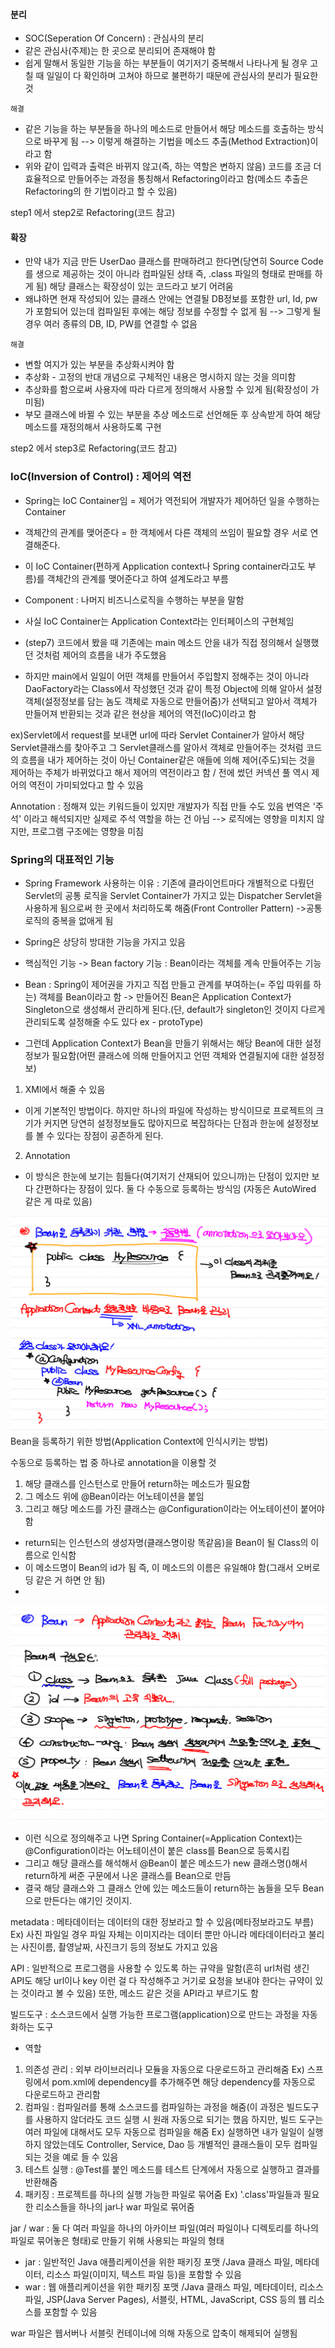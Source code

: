 
#### 분리
- SOC(Seperation Of Concern) : 관심사의 분리
- 같은 관심사(주제)는 한 곳으로 분리되어 존재해야 함
- 쉽게 말해서 동일한 기능을 하는 부분들이 여기저기 중복해서 나타나게 될 경우 고칠 때 일일이 다 확인하며 고쳐야 하므로 불편하기 때문에 관심사의 분리가 필요한 것

`해결`
- 같은 기능을 하는 부분들을 하나의 메소드로 만들어서 해당 메소드를 호출하는 방식으로 바꾸게 됨 --> 이렇게 해결하는 기법을 메소드 추출(Method Extraction)이라고 함
- 위와 같이 입력과 출력은 바뀌지 않고(즉, 하는 역할은 변하지 않음) 코드를 조금 더 효율적으로 만들어주는 과정을 통칭해서 Refactoring이라고 함(메소드 추출은 Refactoring의 한 기법이라고 할 수 있음)

step1 에서 step2로 Refactoring(코드 참고)



#### 확장
- 만약 내가 지금 만든 UserDao 클래스를 판매하려고 한다면(당연히 Source Code를 생으로 제공하는 것이 아니라 컴파일된 상태 즉, .class 파일의 형태로 판매를 하게 됨) 해당 클래스는 확장성이 있는 코드라고 보기 어려움
- 왜냐하면 현재 작성되어 있는 클래스 안에는 연결될 DB정보를 포함한 url, Id, pw가 포함되어 있는데 컴파일된 후에는 해당 정보를 수정할 수 없게 됨 --> 그렇게 될 경우 여러 종류의 DB, ID, PW를 연결할 수 없음

`해결`
- 변할 여지가 있는 부분을 추상화시켜야 함
- 추상화 - 고정의 반대 개념으로 구체적인 내용은 명시하지 않는 것을 의미함
- 추상화를 함으로써 사용자에 따라 다르게 정의해서 사용할 수 있게 됨(확장성이 가미됨)
- 부모 클래스에 바뀔 수 있는 부분을 추상 메소드로 선언해둔 후 상속받게 하여 해당 메소드를 재정의해서 사용하도록 구현

step2 에서 step3로 Refactoring(코드 참고)



### IoC(Inversion of Control) : 제어의 역전
- Spring는 IoC Container임 = 제어가 역전되어 개발자가 제어하던 일을 수행하는 Container
- 객체간의 관계를 맺어준다 = 한 객체에서 다른 객체의 쓰임이 필요할 경우 서로 연결해준다.
- 이 IoC Container(편하게 Application context나 Spring container라고도 부름)를 객체간의 관계를 맺어준다고 하여 설계도라고 부름
- Component : 나머지 비즈니스로직을 수행하는 부분을 말함
- 사실 IoC Container는 Application Context라는 인터페이스의 구현체임

- (step7) 코드에서 봤을 때 기존에는 main 메소드 안을 내가 직접 정의해서 실행했던 것처럼 제어의 흐름을 내가 주도했음
- 하지만 main에서 일일이 어떤 객체를 만들어서 주입할지 정해주는 것이 아니라 DaoFactory라는 Class에서 작성했던 것과 같이 특정  Object에 의해 알아서 설정 객체(설정정보를 담는 놈도 객체로 자동으로 만들어줌)가 선택되고 알아서 객체가 만들어져 반환되는 것과 같은 현상을 제어의 역전(IoC)이라고 함

ex)Servlet에서 request를 보내면 url에 따라 Servlet Container가 알아서 해당 Servlet클래스를 찾아주고 그 Servlet클래스를 알아서 객체로 만들어주는 것처럼 코드의 흐름을 내가 제어하는 것이 아닌 Container같은 애들에 의해 제어(주도)되는 것을 제어하는 주체가 바뀌었다고 해서 제어의 역전이라고 함 / 전에 썼던 커넥션 풀 역시 제어의 역전이 가미되었다고 할 수 있음

Annotation : 정해져 있는 키워드들이 있지만 개발자가 직접 만들 수도 있음
번역은 '주석' 이라고 해석되지만 실제로 주석 역할을 하는 건 아님
--> 로직에는 영향을 미치지 않지만, 프로그램 구조에는 영향을 미침



### Spring의 대표적인 기능
- Spring Framework 사용하는 이유 : 기존에 클라이언트마다 개별적으로 다뤘던 Servlet의 공통 로직을  Servlet Container가 가지고 있는 Dispatcher Servlet을 사용하게 됨으로써 한 곳에서 처리하도록 해줌(Front Controller Pattern) ->공통 로직의 중복을 없애게 됨
- Spring은 상당히 방대한 기능을 가지고 있음
- 핵심적인 기능 -> Bean factory 기능 : Bean이라는 객체를 계속 만들어주는 기능
- Bean : Spring이 제어권을 가지고 직접 만들고 관계를 부여하는(= 주입 따위를 하는) 객체를 Bean이라고 함 -> 만들어진 Bean은 Application Context가 Singleton으로 생성해서 관리하게 된다.(단, default가 singleton인 것이지 다르게 관리되도록 설정해줄 수도 있다 ex - protoType)

- 그런데 Application Context가 Bean을 만들기 위해서는 해당 Bean에 대한 설정정보가 필요함(어떤 클래스에 의해 만들어지고 언떤 객체와 연결될지에 대한 설정정보)
1. XMl에서 해줄 수 있음
- 이게 기본적인 방법이다. 하지만 하나의 파일에 작성하는 방식이므로 프로젝트의 크기가 커지면 당연히 설정정보들도 많아지므로 복잡하다는 단점과 한눈에 설정정보를 볼 수 있다는 장점이 공존하게 된다.
2. Annotation
- 이 방식은 한눈에 보기는 힘들다(여기저기 산재되어 있으니까)는 단점이 있지만 보다 간편하다는 장점이 있다.
둘 다 수동으로 등록하는 방식임 (자동은 AutoWired 같은 게 따로 있음)

![](../../README_resources/Pasted%20image%2020240116200526.png)
Bean을 등록하기 위한 방법(Application Context에 인식시키는 방법)

수동으로 등록하는 법 중 하나로 annotation을 이용할 것
1. 해당 클래스를 인스턴스로 만들어 return하는 메소드가 필요함
2. 그 메소드 위에 @Bean이라는 어노테이션을 붙임
3. 그리고 해당 메소드를 가진 클래스는 @Configuration이라는 어노테이션이 붙어야 함

- return되는 인스턴스의 생성자명(클래스명이랑 똑같음)을 Bean이 될 Class의 이름으로 인식함
- 이 메소드명이 Bean의 id가 됨 즉, 이 메소드의 이름은 유일해야 함(그래서 오버로딩 같은 거 하면 안 됨)
- 
![](../../README_resources/Pasted%20image%2020230704074354.png)
- 이런 식으로 정의해주고 나면 Spring Container(=Application Context)는 @Configuration이라는 어노테이션이 붙은 class를 Bean으로 등록시킴
- 그리고 해당 클래스를 해석해서 @Bean이 붙은 메소드가 new 클래스명()해서 return하게 써준 구문에서 나온 클래스를 Bean으로 만듬
- 결국 해당 클래스와 그 클래스 안에 있는 메소드들이 return하는 놈들을 모두 Bean으로 만든다는 얘기인 것이지.

metadata : 메타데이터는 데이터의 대한 정보라고 할 수 있음(메타정보라고도 부름)
Ex) 사진 파일일 경우 파일 자체는 이미지라는 데이터 뿐만 아니라 메타데이터라고 불리는 사진이름, 촬영날짜, 사진크기 등의 정보도 가지고 있음

API : 일반적으로 프로그램을 사용할 수 있도록 하는 규약을 말함(흔히 url처럼 생긴 API도 해당 url이나 key 이런 걸 다 작성해주고 거기로 요청을 보내야 한다는 규약이 있는 것이라고 볼 수 있음) 또한, 메소드 같은 것을 API라고 부르기도 함

빌드도구 : 소스코드에서 실행 가능한 프로그램(application)으로 만드는 과정을 자동화하는 도구
- 역할
1. 의존성 관리 : 외부 라이브러리나 모듈을 자동으로 다운로드하고 관리해줌
Ex) 스프링에서 pom.xml에 dependency를 추가해주면 해당 dependency를 자동으로 다운로드하고 관리함
2. 컴파일 : 컴파일러를 통해 소스코드를 컴파일하는 과정을 해줌(이 과정은 빌드도구를 사용하지 않더라도 코드 실행 시 원래 자동으로 되기는 했음 하지만, 빌드 도구는 여러 파일에 대해서도 모두 자동으로 컴파일을 해줌
Ex) 실행하면 내가 일일이 실행하지 않았는데도 Controller, Service, Dao 등 개별적인 클래스들이 모두 컴파일되는 것을 예로 들 수 있음
3. 테스트 실행 : @Test를 붙인 메소드를 테스트 단계에서 자동으로 실행하고 결과를 반환해줌
4. 패키징 : 프로젝트를 하나의 실행 가능한 파일로 묶어줌
Ex) '.class'파일들과 필요한 리소스들을 하나의 jar나 war 파일로 묶어줌


jar / war : 둘 다 여러 파일을 하나의 아카이브 파일(여러 파일이나 디렉토리를 하나의 파일로 묶어놓은 형태)로 만들기 위해 사용되는 파일의 형태
- jar : 일반적인 Java 애플리케이션을 위한 패키징 포맷 /Java 클래스 파일, 메타데이터, 리소스 파일(이미지, 텍스트 파일 등)을 포함할 수 있음
- war : 웹 애플리케이션을 위한 패키징 포맷 /Java 클래스 파일, 메타데이터, 리소스 파일, JSP(Java Server Pages), 서블릿, HTML, JavaScript, CSS 등의 웹 리소스를 포함할 수 있음

war 파일은 웹서버나 서블릿 컨테이너에 의해 자동으로 압축이 해제되어 실행됨

